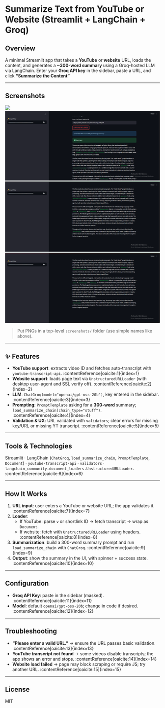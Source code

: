 # Summarize Text from YouTube or Website (Streamlit + LangChain + Groq)

## Overview
A minimal Streamlit app that takes a **YouTube** or **website** URL, loads the content, and generates a **~300-word summary** using a Groq-hosted LLM via LangChain. Enter your **Groq API key** in the sidebar, paste a URL, and click **“Summarize the Content”**

---

## Screenshots

![](Screenshots/.png)
![](Screenshots/2.png)
![](Screenshots/3.png)
![](Screenshots/3.png)

> Put PNGs in a top-level `screenshots/` folder (use simple names like above).

---

## ✨ Features
- **YouTube support**: extracts video ID and fetches auto-transcript with `youtube-transcript-api`. :contentReference[oaicite:1]{index=1}  
- **Website support**: loads page text via `UnstructuredURLLoader` (with desktop user-agent and SSL verify off). :contentReference[oaicite:2]{index=2}  
- **LLM**: `ChatGroq(model="openai/gpt-oss-20b")`, key entered in the sidebar. :contentReference[oaicite:3]{index=3}  
- **Prompting**: `PromptTemplate` asking for a **300-word** summary; `load_summarize_chain(chain_type="stuff")`. :contentReference[oaicite:4]{index=4}  
- **Validation & UX**: URL validated with `validators`; clear errors for missing key/URL or missing YT transcript. :contentReference[oaicite:5]{index=5}

---

## Tools & Technologies
Streamlit · LangChain (`ChatGroq`, `load_summarize_chain`, `PromptTemplate`, `Document`) · `youtube-transcript-api` · `validators` · `langchain_community.document_loaders.UnstructuredURLLoader`. :contentReference[oaicite:6]{index=6}

---

## How It Works
1. **URL input**: user enters a YouTube or website URL; the app validates it. :contentReference[oaicite:7]{index=7}  
2. **Loader**:
   - If YouTube: parse `v` or shortlink ID → fetch transcript → wrap as `Document`.  
   - If website: fetch with `UnstructuredURLLoader` using headers. :contentReference[oaicite:8]{index=8}
3. **Summarization**: build a 300-word summary prompt and run `load_summarize_chain` with `ChatGroq`. :contentReference[oaicite:9]{index=9}
4. **Output**: show the summary in the UI, with spinner + success state. :contentReference[oaicite:10]{index=10}

---

## Configuration
- **Groq API Key**: paste in the sidebar (masked). :contentReference[oaicite:11]{index=11}  
- **Model**: default `openai/gpt-oss-20b`; change in code if desired. :contentReference[oaicite:12]{index=12}

---

## Troubleshooting
- **“Please enter a valid URL.”** → ensure the URL passes basic validation. :contentReference[oaicite:13]{index=13}  
- **YouTube transcript not found** → some videos disable transcripts; the app shows an error and stops. :contentReference[oaicite:14]{index=14}  
- **Website load failed** → page may block scraping or require JS; try another URL. :contentReference[oaicite:15]{index=15}

---

## License
MIT



